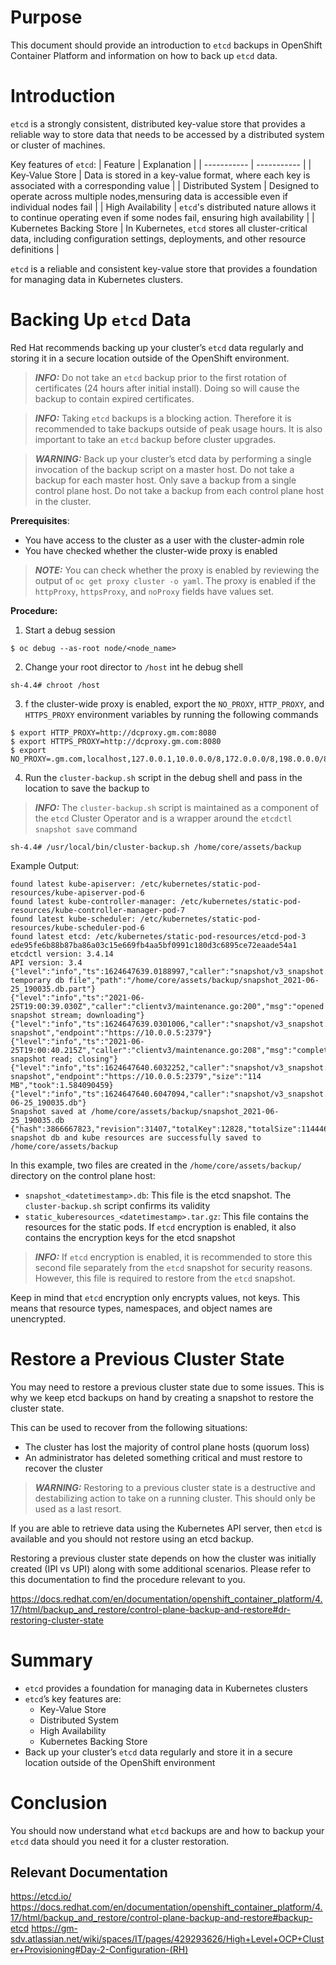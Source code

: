 # Purpose

This document should provide an introduction to `etcd` backups in OpenShift Container Platform and information on how to back up `etcd` data.

# Introduction

`etcd` is a strongly consistent, distributed key-value store that provides a reliable way to store data that needs to be accessed by a distributed system or cluster of machines.

Key features of `etcd`:
| Feature | Explanation |
| ----------- | ----------- |
| Key-Value Store | Data is stored in a key-value format, where each key is associated with a corresponding value |
| Distributed System | Designed to operate across multiple nodes,mensuring data is accessible even if individual nodes fail |
| High Availability | `etcd`'s distributed nature allows it to continue operating even if some nodes fail, ensuring high availability |
| Kubernetes Backing Store | In Kubernetes, `etcd` stores all cluster-critical data, including configuration settings, deployments, and other resource definitions |

`etcd` is a reliable and consistent key-value store that provides a foundation for managing data in Kubernetes clusters.

# Backing Up `etcd` Data
Red Hat recommends backing up your cluster’s `etcd` data regularly and storing it in a secure location outside of the OpenShift environment. 


> **_INFO:_** Do not take an `etcd` backup prior to the first rotation of certificates (24 hours after initial install). Doing so will cause the backup to contain expired certificates.

> **_INFO:_**  Taking `etcd` backups is a blocking action. Therefore it is recommended to take backups outside of peak usage hours. It is also important to take an `etcd` backup before cluster upgrades.

> **_WARNING:_**  Back up your cluster’s etcd data by performing a single invocation of the backup script on a master host. Do not take a backup for each master host. Only save a backup from a single control plane host. Do not take a backup from each control plane host in the cluster.

**Prerequisites**:
- You have access to the cluster as a user with the cluster-admin role
- You have checked whether the cluster-wide proxy is enabled

> **_NOTE:_**  You can check whether the proxy is enabled by reviewing the output of `oc get proxy cluster -o yaml`. The proxy is enabled if the `httpProxy`, `httpsProxy`, and `noProxy` fields have values set.

**Procedure:**
1. Start a debug session
```
$ oc debug --as-root node/<node_name>
```

2. Change your root director to `/host` int he debug shell
```
sh-4.4# chroot /host
```

3. f the cluster-wide proxy is enabled, export the `NO_PROXY`, `HTTP_PROXY`, and `HTTPS_PROXY` environment variables by running the following commands
```
$ export HTTP_PROXY=http://dcproxy.gm.com:8080
$ export HTTPS_PROXY=http://dcproxy.gm.com:8080
$ export NO_PROXY=.gm.com,localhost,127.0.0.1,10.0.0.0/8,172.0.0.0/8,198.0.0.0/8
```

4. Run the `cluster-backup.sh` script in the debug shell and pass in the location to save the backup to

> **_INFO:_**  The `cluster-backup.sh` script is maintained as a component of the `etcd` Cluster Operator and is a wrapper around the `etcdctl snapshot save` command
```
sh-4.4# /usr/local/bin/cluster-backup.sh /home/core/assets/backup
```
Example Output:
```
found latest kube-apiserver: /etc/kubernetes/static-pod-resources/kube-apiserver-pod-6
found latest kube-controller-manager: /etc/kubernetes/static-pod-resources/kube-controller-manager-pod-7
found latest kube-scheduler: /etc/kubernetes/static-pod-resources/kube-scheduler-pod-6
found latest etcd: /etc/kubernetes/static-pod-resources/etcd-pod-3
ede95fe6b88b87ba86a03c15e669fb4aa5bf0991c180d3c6895ce72eaade54a1
etcdctl version: 3.4.14
API version: 3.4
{"level":"info","ts":1624647639.0188997,"caller":"snapshot/v3_snapshot.go:119","msg":"created temporary db file","path":"/home/core/assets/backup/snapshot_2021-06-25_190035.db.part"}
{"level":"info","ts":"2021-06-25T19:00:39.030Z","caller":"clientv3/maintenance.go:200","msg":"opened snapshot stream; downloading"}
{"level":"info","ts":1624647639.0301006,"caller":"snapshot/v3_snapshot.go:127","msg":"fetching snapshot","endpoint":"https://10.0.0.5:2379"}
{"level":"info","ts":"2021-06-25T19:00:40.215Z","caller":"clientv3/maintenance.go:208","msg":"completed snapshot read; closing"}
{"level":"info","ts":1624647640.6032252,"caller":"snapshot/v3_snapshot.go:142","msg":"fetched snapshot","endpoint":"https://10.0.0.5:2379","size":"114 MB","took":1.584090459}
{"level":"info","ts":1624647640.6047094,"caller":"snapshot/v3_snapshot.go:152","msg":"saved","path":"/home/core/assets/backup/snapshot_2021-06-25_190035.db"}
Snapshot saved at /home/core/assets/backup/snapshot_2021-06-25_190035.db
{"hash":3866667823,"revision":31407,"totalKey":12828,"totalSize":114446336}
snapshot db and kube resources are successfully saved to /home/core/assets/backup
```

In this example, two files are created in the `/home/core/assets/backup/` directory on the control plane host:
- `snapshot_<datetimestamp>.db`: This file is the etcd snapshot. The `cluster-backup.sh` script confirms its validity
- `static_kuberesources_<datetimestamp>.tar.gz`: This file contains the resources for the static pods. If `etcd` encryption is enabled, it also contains the encryption keys for the etcd snapshot

> **_INFO:_**  If `etcd` encryption is enabled, it is recommended to store this second file separately from the `etcd` snapshot for security reasons. However, this file is required to restore from the `etcd` snapshot.

Keep in mind that `etcd` encryption only encrypts values, not keys. This means that resource types, namespaces, and object names are unencrypted.

# Restore a Previous Cluster State
You may need to restore a previous cluster state due to some issues. This is why we keep etcd backups on hand by creating a snapshot to restore the cluster state.

This can be used to recover from the following situations:
- The cluster has lost the majority of control plane hosts (quorum loss)
- An administrator has deleted something critical and must restore to recover the cluster

> **_WARNING:_**  Restoring to a previous cluster state is a destructive and destabilizing action to take on a running cluster. This should only be used as a last resort.

If you are able to retrieve data using the Kubernetes API server, then `etcd` is available and you should not restore using an etcd backup.

Restoring a previous cluster state depends on how the cluster was initially created (IPI vs UPI) along with some additional scenarios. Please refer to this documentation to find the procedure relevant to you.

https://docs.redhat.com/en/documentation/openshift_container_platform/4.17/html/backup_and_restore/control-plane-backup-and-restore#dr-restoring-cluster-state

# Summary
- `etcd` provides a foundation for managing data in Kubernetes clusters
- `etcd`’s key features are:
  - Key-Value Store
  - Distributed System
  - High Availability
  - Kubernetes Backing Store
- Back up your cluster’s `etcd` data regularly and store it in a secure location outside of the OpenShift environment

# Conclusion
You should now understand what `etcd` backups are and how to backup your `etcd` data should you need it for a cluster restoration.

## Relevant Documentation
https://etcd.io/
https://docs.redhat.com/en/documentation/openshift_container_platform/4.17/html/backup_and_restore/control-plane-backup-and-restore#backup-etcd
https://gm-sdv.atlassian.net/wiki/spaces/IT/pages/429293626/High+Level+OCP+Cluster+Provisioning#Day-2-Configuration-(RH)
